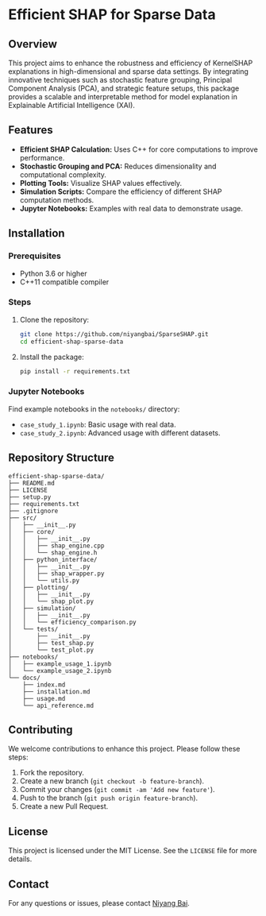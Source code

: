 # Efficient SHAP for Sparse Data

## Overview

This project aims to enhance the robustness and efficiency of KernelSHAP explanations in high-dimensional and sparse data settings. By integrating innovative techniques such as stochastic feature grouping, Principal Component Analysis (PCA), and strategic feature setups, this package provides a scalable and interpretable method for model explanation in Explainable Artificial Intelligence (XAI).

## Features

- **Efficient SHAP Calculation:** Uses C++ for core computations to improve performance.
- **Stochastic Grouping and PCA:** Reduces dimensionality and computational complexity.
- **Plotting Tools:** Visualize SHAP values effectively.
- **Simulation Scripts:** Compare the efficiency of different SHAP computation methods.
- **Jupyter Notebooks:** Examples with real data to demonstrate usage.

## Installation

### Prerequisites

- Python 3.6 or higher
- C++11 compatible compiler

### Steps

1. Clone the repository:
    ```bash
    git clone https://github.com/niyangbai/SparseSHAP.git
    cd efficient-shap-sparse-data
    ```

2. Install the package:
    ```bash
    pip install -r requirements.txt
    ```

### Jupyter Notebooks

Find example notebooks in the `notebooks/` directory:
- `case_study_1.ipynb`: Basic usage with real data.
- `case_study_2.ipynb`: Advanced usage with different datasets.

## Repository Structure

```
efficient-shap-sparse-data/
├── README.md
├── LICENSE
├── setup.py
├── requirements.txt
├── .gitignore
├── src/
│   ├── __init__.py
│   ├── core/
│   │   ├── __init__.py
│   │   ├── shap_engine.cpp
│   │   └── shap_engine.h
│   ├── python_interface/
│   │   ├── __init__.py
│   │   ├── shap_wrapper.py
│   │   └── utils.py
│   ├── plotting/
│   │   ├── __init__.py
│   │   └── shap_plot.py
│   ├── simulation/
│   │   ├── __init__.py
│   │   └── efficiency_comparison.py
│   └── tests/
│       ├── __init__.py
│       ├── test_shap.py
│       └── test_plot.py
├── notebooks/
│   ├── example_usage_1.ipynb
│   └── example_usage_2.ipynb
└── docs/
    ├── index.md
    ├── installation.md
    ├── usage.md
    └── api_reference.md
```

## Contributing

We welcome contributions to enhance this project. Please follow these steps:

1. Fork the repository.
2. Create a new branch (`git checkout -b feature-branch`).
3. Commit your changes (`git commit -am 'Add new feature'`).
4. Push to the branch (`git push origin feature-branch`).
5. Create a new Pull Request.

## License

This project is licensed under the MIT License. See the `LICENSE` file for more details.

## Contact

For any questions or issues, please contact [Niyang Bai](mailto:niyang.bai@fau.de).